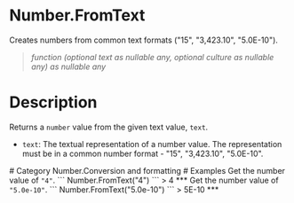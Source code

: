 ﻿# Number.FromText
Creates numbers from common text formats ("15", "3,423.10", "5.0E-10").
> _function (optional text as nullable any, optional culture as nullable any) as nullable any_
# Description 
Returns a <code>number</code> value from the given text value, <code>text</code>.
 <ul>
  <li><code>text</code>: The textual representation of a number value. The representation must be in a common number format - "15", "3,423.10", "5.0E-10".</li>
 </ul>
# Category 
Number.Conversion and formatting
# Examples 
Get the number value of <code>"4"</code>.
```
Number.FromText("4")
```
> 4
***
Get the number value of <code>"5.0e-10"</code>.
```
Number.FromText("5.0e-10")
```
> 5E-10
***
